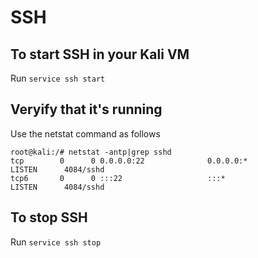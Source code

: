 # SSH

## To start SSH in your Kali VM
Run `service ssh start`

## Veryify that it's running
Use the netstat command as follows
```
root@kali:/# netstat -antp|grep sshd
tcp        0      0 0.0.0.0:22              0.0.0.0:*               LISTEN      4084/sshd       
tcp6       0      0 :::22                   :::*                    LISTEN      4084/sshd 
```

## To stop SSH
Run `service ssh stop`

